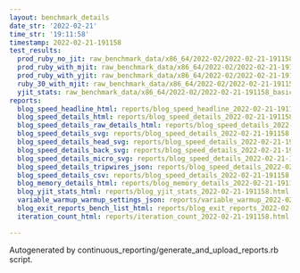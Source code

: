```yaml
---
layout: benchmark_details
date_str: '2022-02-21'
time_str: '19:11:58'
timestamp: 2022-02-21-191158
test_results:
  prod_ruby_no_jit: raw_benchmark_data/x86_64/2022-02/2022-02-21-191158_basic_benchmark_prod_ruby_no_jit.json
  prod_ruby_with_mjit: raw_benchmark_data/x86_64/2022-02/2022-02-21-191158_basic_benchmark_prod_ruby_with_mjit.json
  prod_ruby_with_yjit: raw_benchmark_data/x86_64/2022-02/2022-02-21-191158_basic_benchmark_prod_ruby_with_yjit.json
  ruby_30_with_mjit: raw_benchmark_data/x86_64/2022-02/2022-02-21-191158_basic_benchmark_ruby_30_with_mjit.json
  yjit_stats: raw_benchmark_data/x86_64/2022-02/2022-02-21-191158_basic_benchmark_yjit_stats.json
reports:
  blog_speed_headline_html: reports/blog_speed_headline_2022-02-21-191158.html
  blog_speed_details_html: reports/blog_speed_details_2022-02-21-191158.html
  blog_speed_details_raw_details_html: reports/blog_speed_details_2022-02-21-191158.raw_details.html
  blog_speed_details_svg: reports/blog_speed_details_2022-02-21-191158.svg
  blog_speed_details_head_svg: reports/blog_speed_details_2022-02-21-191158.head.svg
  blog_speed_details_back_svg: reports/blog_speed_details_2022-02-21-191158.back.svg
  blog_speed_details_micro_svg: reports/blog_speed_details_2022-02-21-191158.micro.svg
  blog_speed_details_tripwires_json: reports/blog_speed_details_2022-02-21-191158.tripwires.json
  blog_speed_details_csv: reports/blog_speed_details_2022-02-21-191158.csv
  blog_memory_details_html: reports/blog_memory_details_2022-02-21-191158.html
  blog_yjit_stats_html: reports/blog_yjit_stats_2022-02-21-191158.html
  variable_warmup_warmup_settings_json: reports/variable_warmup_2022-02-21-191158.warmup_settings.json
  blog_exit_reports_bench_list_html: reports/blog_exit_reports_2022-02-21-191158.bench_list.html
  iteration_count_html: reports/iteration_count_2022-02-21-191158.html

---
```

Autogenerated by continuous_reporting/generate_and_upload_reports.rb script.
